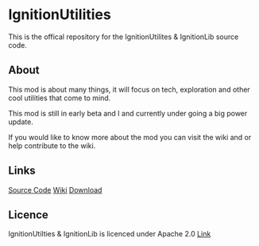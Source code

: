 IgnitionUtilities
=================

This is the offical repository for the IgnitionUtilites & IgnitionLib source code.

About
---------------------
This mod is about many things, it will focus on tech, exploration and other cool utilities that come to mind.

This mod is still in early beta and I and currently under going a big power update. 

If you would like to know more about the mod you can visit the wiki and or help contribute to the wiki.

Links
---------------------
[Source Code](https://github.com/ZippyBling/IgnitionUtilities)
[Wiki](http://ignitionutilities.wikia.com/wiki/IgnitionUtilities_Wiki)
[Download](https://github.com/ZippyBling/IgnitionUtilities/releases)

Licence
---------------------
IgnitionUtilties & IgnitionLib is licenced under Apache 2.0 
[Link](http://choosealicense.com/licenses/apache-2.0/)

